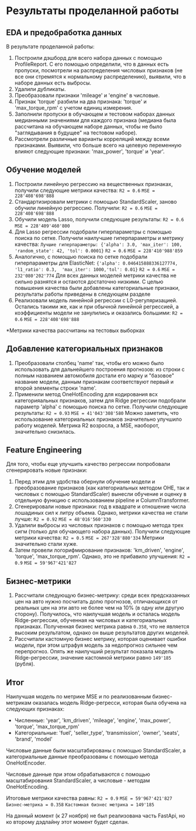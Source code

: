 ﻿# Результаты проделанной работы
 ## EDA и предобработка данных
 В результате проделанной работы:
 1. Построили дэшборд для всего набора данных с помощью ProfileReport. С его помощью определили, что в данных есть пропуски, посмотрели на распределения числовых признаков (не все они стремятся к нормальному распределению),  выявили, что в наборе данных есть выбросы. 
 2. Удалили дубликаты. 
 3. Преобразовали признаки 'mileage' и 'engine' в числовые. 
 4. Признак 'torque' разбили на два признака: 'torque' и 'max_torque_rpm' с учетом единиц измерения. 
 5. Заполнили пропуски в обучающем и тестовом наборах данных медианными значениями для каждого признака (медиана была рассчитана на обучающем наборе данных, чтобы не было "заглядывания в будущее" на тестовом наборе). 
 6. Рассмотрели различные варианты корреляций между всеми признаками. Выявили, что больше всего на целевую переменную влияют следующие признаки: 'max_power', 'torque' и 'year'.  

## Обучение моделей
1. Построили линейную регрессию на вещественных признаках, получили следующие метрики качества:
`R2 = 0.6`
`MSE = 228'408'698'888`
2. Стандартизировали метрики с помощью StandardScaler, заново обучили линейную регрессию. Получили:
`R2 = 0.6`
`MSE = 228'408'698'888`
3. Обучили модель Lasso, получили следующие результаты:
`R2 = 0.6`
`MSE = 228'409'460'800`
4. Для Lasso регрессии подобрали гиперпараметры с помощью поиска по сетке. Получили наилучшие гиперпараметры и метрику качества:
`Лучшие гиперпараметры: {'alpha': 3.0, 'max_iter': 100, 'random_state': 42, 'tol': 0.0001}`
`R2 = 0.6`
`MSE = 228'410'988'859`
5. Аналогично, с помощью поиска по сетке подобрали гиперпараметры для ElasticNet:
`{'alpha': 0.046415888336127774, 'l1_ratio': 0.3, 
'max_iter': 1000,'tol': 0.01}`
`R2 = 0.6`
`MSE = 232'080'202'774`
Для всех данных моделей метрики качества не сильно разнятся и остаются достаточно низкими. С целью повышения качества были добавлены категориальные признаки, результаты работы приведены в следующем разделе
6. Реализовали модель линейной регрессии с L0-регуляризацией. Остались такими же, как и при обычной линейной регрессией, а коэффициенты модели не занулились и оказались большими:
`R2 = 0.6`
`MSE = 228'408'698'888`

*Метрики качества рассчитаны на тестовых выборках 
## Добавление категориальных признаков 
1. Преобразовали столбец 'name' так, чтобы его можно было использовать для дальнейшего построения прогнозов: из строки с полным названием автомобиля достали его марку и "базовое" название модели, данным признакам соответствуют первый и второй элементы строки 'name'. 
2. Применили метод OneHotEncoding для кодирования всх категорияальных признаков, затем для Ridge регрессии подобрали параметр 'alpha' с помощью поиска по сетке. Получили следующие результаты:
`R2 = 0.93`
`MSE = 41'043'308'580`
Можно заметить, что использование категориальных признаков значительно улучшило работу моделей. Метрика R2 возросла, а MSE, наоборот, значительно снизилась. 

## Feature Engineering
Для того, чтобы еще улучшить качество регрессии попробовали сгенерировать новые признаки:
1. Перед этим для удобства обернули обучение модели и преобразование признаков (как категориальных методом OHE, так и числовых с помощью StandardScaler) вынесли обучение и оценку в отдельную функцию с использованием pipeline и ColumnTransformer. 
2. Сгенерировали новые признаки: год в квадрате и отношение числа лошадиных сил к литру объема. Однако, метрики качества не стали лучше:
`R2 = 0.92`
`MSE = 48'016'560'330`
3. Удалили выбросы из числовых признаков с помощью метода трех сигм (только для обучающего набора данных).  Получили следующие метрики качества:
`R2 = 0.5`
`MSE = 267'328'880'334`
Метрики значительно стали хуже. 
4. Затем провели логорифмирование признаков: 'km_driven', 'engine', 'torque', 'max_torque_rpm'. Однако, это не прибавило улучшения:
`R2 = 0.9`
`MSE = 59'967'421'827`

## Бизнес-метрики
1. Рассчитали следующую бизнес-метрику: среди всех предсказанных цен на авто нужно посчитать долю прогнозов, отличающихся от реальных цен на эти авто не более чем на 10% (в одну или другую сторону). Получилось, что наилучшая модель и осталась модель Ridge-регрессии, обученная на числовых и категориальных признаках. 
Полученная бизнес метрика равна `0.358`, что не является высоким результатом, однако он выше результатов других моделей. 
2. Рассчитали кастомную бизнес метрику, которая оценивает ошибки модели, при этом штрафуя модель за недопрогноз сильнее чем перепрогноз. 
Опять же наилучший результат показала модель Ridge-регрессии, значение кастомной метрики равно `149'185` (рубля). 

## Итог
Наилучшая модель по метрике MSE и по реализованным бизнес-метрикам оказалась модель Ridge-регресси, которая была обучена на следующих признаках:

- Численные: 'year', 'km_driven', 'mileage', 'engine', 'max_power', 'torque', 'max_torque_rpm'
- Категориальные: 'fuel', 'seller_type', 'transmission', 'owner', 'seats', 'brand', 'model'

Числовые данные были масштабированы с помощью StandardScaler, а категориальные данные преобразованы с помощью метода OneHotEncoder. 

Числовые данные при этом обрабатываются с помощью масштабирования StandardScaler, а числовые - методам OneHotEncoding.  

Итоговые метрики качества равны:
`R2 = 0.9`
`MSE = 59'967'421'827`
`Бизнес-метрика = 0.358`
`Кастомная бизнес метрика = 149'185`

На данный момент (к 27 ноября) не был реализована часть FastApi, но ко второму дэдлайну этот момент будет сделан. 

